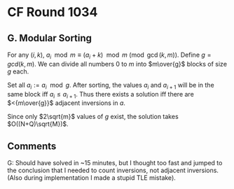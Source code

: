 # CF Round 1034

## G. Modular Sorting
For any $(i,k)$, $a_i\mod{m}\equiv(a_i+k)\mod{m}\pmod{\gcd(k,m)}$. Define $g=gcd(k,m)$. We can divide all numbers $0$ to $m$ into $m\over{g}$ blocks of size $g$ each.

Set all $a_i:=a_i\mod{g}$. After sorting, the values $a_i$ and $a_{i+1}$ will be in the same block iff $a_i\le{a_{i+1}}$. Thus there exists a solution iff there are $<{m\over{g}}$ adjacent inversions in $a$.

Since only $2\sqrt{m}$ values of $g$ exist, the solution takes $O((N+Q)\sqrt{M})$.

## Comments
G: Should have solved in ~15 minutes, but I thought too fast and jumped to the conclusion that I needed to count inversions, not adjacent inversions. (Also during implementation I made a stupid TLE mistake).
